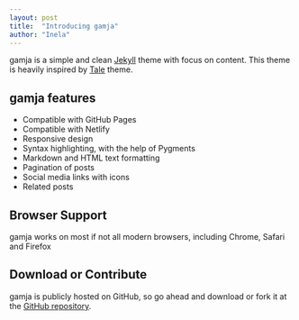 ```yaml
---
layout: post
title:  "Introducing gamja"
author: "Inela"
---
```


gamja is a simple and clean [Jekyll](https://jekyllrb.com/) theme with focus on content. This theme is heavily inspired by [Tale](https://github.com/chesterhow/tale) theme.

## gamja features
- Compatible with GitHub Pages
- Compatible with Netlify
- Responsive design
- Syntax highlighting, with the help of Pygments
- Markdown and HTML text formatting
- Pagination of posts
- Social media links with icons
- Related posts

## Browser Support
gamja works on most if not all modern browsers, including Chrome, Safari and Firefox

## Download or Contribute
gamja is publicly hosted on GitHub, so go ahead and download or fork it at the [GitHub repository](#).
